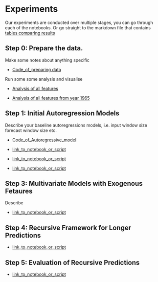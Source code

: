 # Experiments

Our experiments are conducted over multiple stages, you can go
through each of the notebooks. Or go straight to the markdown
file that contains [tables comparing results](../results/Summary.md)

## Step 0: Prepare the data.

Make some notes about anything specific

* [Code_of_preparing data](https://github.com/pinglainstitute/energy-gdp-emissions/blob/main/code/00_Prepare_data.ipynb)

Run some some analysis and visualise

* [Analysis of all features](https://github.com/pinglainstitute/energy-gdp-emissions/blob/main/results/feature_g20_analysis.md)

* [Analysis of all features from year 1965](https://github.com/pinglainstitute/energy-gdp-emissions/blob/main/results/feature_g20_start_year_analysis.md)

## Step 1: Initial Autoregression Models

Describe your baseline autoregressions models, i.e. input window size
forecast window size etc.

* [Code_of_Autoregressive_model](https://github.com/pinglainstitute/energy-gdp-emissions/blob/main/code/01_Autoregressive.ipynb)

* [link_to_notebook_or_script](02a_ARIMA_Models.ipynb)
* [link_to_notebook_or_script](02b_VAR_Models.ipynb)
* [link_to_notebook_or_script](02c_LSTM_Models.ipynb)


## Step 3: Multivariate Models with Exogenous Fetaures
 
Describe

* [link_to_notebook_or_script](03_Multivariate_Models.ipynb)


## Step 4: Recursive Framework for Longer Predictions


* [link_to_notebook_or_script](04_Recursive.ipynb)



## Step 5: Evaluation of Recursive Predictions


* [link_to_notebook_or_script](05_Evaluation.ipynb)




